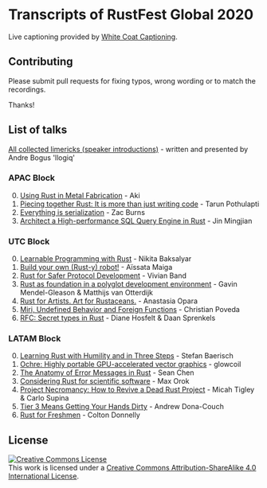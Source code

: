 # Transcripts of RustFest Global 2020

Live captioning provided by [White Coat Captioning](https://whitecoatcaptioning.com/).

## Contributing

Please submit pull requests for fixing typos, wrong wording or to match the recordings.

Thanks!

## List of talks

[All collected limericks (speaker introductions)](./llogiq.md) - written and presented by Andre Bogus 'llogiq'

### APAC Block

0. [Using Rust in Metal Fabrication](./talks/01_APAC/04-Aki-published.md) - Aki
0. [Piecing together Rust: It is more than just writing code](./talks/01_APAC/05-Tarun-Pothulapti-published.md) - Tarun Pothulapti
0. [Everything is serialization](./talks/01_APAC/06-Zac-Burns-published.md) - Zac Burns
0. [Architect a High-performance SQL Query Engine in Rust](./talks/01_APAC/07-Jin-Mingjian-published.md) - Jin Mingjian

### UTC Block

0. [Learnable Programming with Rust](./talks/02_UTC/01-Nikita-Baksalyar.md) - Nikita Baksalyar
0. [Build your own (Rust-y) robot!](./talks/02_UTC/02-Aissata-Maiga.md) - Aïssata Maiga
0. [Rust for Safer Protocol Development](./talks/02_UTC/03-Vivian-Band.md) - Vivian Band
0. [Rust as foundation in a polyglot development environment](./talks/02_UTC/04-Gavin-Mendel-Gleason-and-Matthijs-van-Otterdijk.md) - Gavin Mendel-Gleason & Matthijs van Otterdijk
0. [Rust for Artists. Art for Rustaceans.](./talks/02_UTC/05-Anastasia-Opara.md) - Anastasia Opara
0. [Miri, Undefined Behavior and Foreign Functions](./talks/02_UTC/06-Christian-Poveda.md) - Christian Poveda
0. [RFC: Secret types in Rust](./talks/02_UTC/07-Diane-Hosfelt-and-Daan-Sprenkels.md) - Diane Hosfelt & Daan Sprenkels

### LATAM Block

0. [Learning Rust with Humility and in Three Steps](./talks/03_LATAM/01-Stefan-Baerisch-published.md) - Stefan Baerisch
0. [Ochre: Highly portable GPU-accelerated vector graphics](./talks/03_LATAM/02-glowcoil-published.md) - glowcoil
0. [The Anatomy of Error Messages in Rust](./talks/03_LATAM/03-Sean-Chen-published.md) - Sean Chen
0. [Considering Rust for scientific software](./talks/03_LATAM/04-Max-Orok-published.md) - Max Orok
0. [Project Necromancy: How to Revive a Dead Rust Project](./talks/03_LATAM/05-Micah-Tigley-and-Carlo-Supina-published.md) - Micah Tigley & Carlo Supina
0. [Tier 3 Means Getting Your Hands Dirty](./talks/03_LATAM/06-Andrew-Dona-Couch-published.md) - Andrew Dona-Couch
0. [Rust for Freshmen](./talks/03_LATAM/07-Colton-Donnelly-published.md) - Colton Donnelly

## License

<a rel="license" href="http://creativecommons.org/licenses/by-sa/4.0/"><img alt="Creative Commons License" style="border-width:0" src="https://i.creativecommons.org/l/by-sa/4.0/80x15.png" /></a><br />This work is licensed under a <a rel="license" href="http://creativecommons.org/licenses/by-sa/4.0/">Creative Commons Attribution-ShareAlike 4.0 International License</a>.

